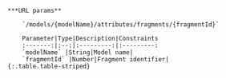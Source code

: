     ***URL params**

        `/models/{modelName}/attributes/fragments/{fragmentId}`

        Parameter|Type|Description|Constraints
        :-------:|:--:|:---------:|:---------:
        `modelName` |String|Model name|
        `fragmentId` |Number|Fragment identifier|
    {:.table.table-striped}

